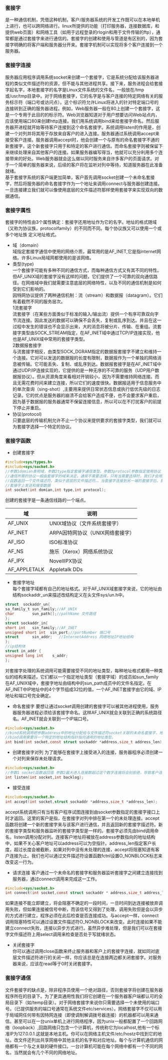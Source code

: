 ### 套接字
是一种通信机制，凭借这种机制，客户/服务器系统的开发工作既可以在本地单机上进行，也可以跨网络进行。linux所提供的功能（打印服务器，连接数据库，和提供web页面）和网络工具（如用于远程登录的rlogin和用于文件传输的ftp），通常都是通过套接字来进行通信的。套接字的创建和使用与管道是有区别的，因为套接字明确的将客户端和服务器分开来。套接字机制可以实现将多个客户连接到一个服务器。
### 套接字连接
服务器应用程序调用系统socket来创建一个套接字，它是系统分配给该服务器进程的类似文件描述符的资源，但不能与其他进程共享。接下来，服务进程会给套接字起名字，本地套接字的名字是Linux文件系统的文件名，一般放在/tmp或/usr/tmp目录中。对于网络套接字，它的名字是与客户连接的特定网络有关的服务标示符（端口号或访问点）。这个标识符允许Linux将进入的针对特定端口号的连接转到正确的服务器进程。例如，Web服务器一般在80上创建一个套接字，这是一个专用于此目的的标示符。Web浏览器知道对于用户想要访问Web站点内，应该使用端口80来创建http连接。我们用系统调用bind来给套接字命名。然后服务器开进程就开始等待客户连接到这个命名套接字。系统调用listen的作用是，创建一个对列并将其用于存放来自客户的进入连接。服务器通过系统调用accept来接受客户连接。服务器调用accept时，他会创建一个与原有的命名套接字不通的新套接字，这个新套接字只用于和特定的客户进行通信。而命名套接字则被保留下来继续处理来自其他客户的连接。如果服务器编写得当，他就可以充分利用多个连接带来的好处。Web服务器就会这么做以同时服务来自许多客户的页面请求。对于一个简单的服务器来说，后续的客户将在监听对列中等待，知道服务器在此准备就绪。  
基于套接字系统的客户端更加简单，客户首先调用socket创建一个未命名套接字，然后将服务器的命名套接字作为一个地址来调用connect与服务器创建连接。一旦连接建立我们就可以像使用底层的文件描述符那样使用套接字来实现双向的数据通信。  
### 套接字属性
套接字的特性由3个属性确定：套接字还用地址作为它的名字。地址的格式随域（又称为协议族，protocolfamily）的不同而不同。每个协议族又可以使用一个或多个地址族 定义地址格式。
- 域（domain）  
域指定套接字通信中使用的网络介质，最常用的是AF_INET,它是指internet网络。许多Linux局域网都使用的是该网络。
- 类型(type)  
一个套接字可能有多种不同的通信方式，而每种通信方式又有其不同的特性。但AF_UNIX域的套接字没有这样的问题，它们提供了一个可靠的双向通信路径。在网络域中我们就需要注意底层的网络特性，以及不同的通信机制是如何受到它们影响的。  
因特网协议提供了两种通信机制：流（stream）和数据报（datagram）。它们有着截然不同的服务层次。  
1流套接字  
流套接字（在某些方面类似于标准的输入/输出流）提供一个有序可靠双向字节流连接。因此发送的数据可以确保不会丢失，复制或乱序到达。并且在这一过程中发生的错误也不会显示出来，大的消息将被分片、传输、在重组。流套接字类型由SOCK_STREAM指定，在AF_INET域中通过TCP/IP连接实现，他也是AF_UNIX域中常用的套接字类型。  
2数据报套接字  
与流套接字相反，由类型SOCK_DGRAM指定的数据报套接字不建立和维持一个连接。它对可以发送的数据报的长度有限制，数据报作为一个单独的网络消息被传输。它可能丢失、复制、或乱序到达。数据报套接字是在AF_INET域中通过UDP/IP连接实现的，它提供的是一种无序的不可靠的服务（UDP用户数据报协议）。但从资源角度来看相对开销较小，因为不需要维持网络连接。而且无需花费时间来建立连接，所以它们的速度很快。数据报适用于信息服务中的单次查询（sing-shot）,主要用来提供日常状态信息或执行低优先级的日志记录。它的优点是服务器的崩溃不会给客户造成不便，也不会要求客户重启，因为基于数据报的服务器通常不保留连接信息，所以可以在不打扰客户的前提下停止并重启。 
- 协议(protocol)  
只要底层的传输机制允许不止一个协议来提供要求的套接字类型，我们就可以为套接字选择一个特定的协议。
### 套接字函数
* 创建套接字
```c
#include<sys/types.h>
#include<sys/socket.h>
//参数1domian表明域，参数2type指定套接字通信类型。参数3protocol参数指定使用协议
//通信所需的协议一般由套接字的域来决定，通常不需要选择，只有当需要选择时，我们才会用到protocol参数。改参数为0表示使用默认协议。
//函数返回一个文件描述符。类似于底层的文件描述符。。当套接字连接到另一端的套接字后。我们可以调用read和write函数。通过描述符在
//套接字上发送和接受数据
int socket(int domian,int type,int protocol);
```
创建的套接字是一条通信线路的一个端点。  

|域|说明|
|---|---|
|AF_UNIX|UNIX域协议（文件系统套接字）|
|AF_INET|ARPA因特网协议（UNIX网络套接字）|
|AF_ISO|ISO标准协议|
|AF_NS|施乐（Xerox）网络系统协议|
|AF_IPX|NovellIPX协议|
|AF_APPLETALK|Appletalk DDs|  
* 套接字地址  
每个套接字域都有自己的地址格式。对于AF_UNIX域套接字来说，它的地址由结构sockaddr_un来描述改结构定义在头文件sys/un.h中。
```c 
struct  sockaddr_un{
sa_family_t sun_family;//AF_UNIX
char        sun_path[];//pathName 文件路径
};
struct sockaddr_in{
short int   sin_family;//AF_INET
unsigned short int  sin_port;//portNumber 端口号 
struct      sin_addr;   //InternetAddress 网络地址IP地址结构 
};
//ip结构体
struct in_addr {
unsigned long int    s_addr;
};
```
对套接字处理的系统调用可能需要接受不同的地址类型，每种地址格式都用一种类似的结构来描述，它们都以一个指定地址类型（套接字域）的成员如sun_family在AF_UNIX域中，套接字地址由结构中的sun_path成员中的文件名指定。在AF_INET中IP地址中的4个字节组成32位的值，一个AF_INET套接字由它的域、IP地址和端口号完全确定。  
* 命名套接字
要想让通过socket调用创建的套接字可以被其他进程使用，服务器服务器进程必须给该套接字命名。这样AF_UNIX就会关联到正确的系统路径名。AF_INET就会关联到一个IP端口号。
```c
#include<sys/socket.h>
//bind系统调用把参数address中的地址分配给与文件描述符socket关联的未命名套接字，地址结构的长度由参数address_len传递。地址长度和格式取决于地址族。
//bind调用需要将一个特定的地址结构指针指向通用的地址类型。
int bind(int socket,const struct sockaddr *address,size_t address_len);
```  
* 创建套接字对列
为了能够在套接字上接受进入的连接，服务器程序必须创建一个对列来保存未处理请求。
```c
#include<sys/socket.h>
//参数1 socket函数返回值 参数2最大进入连接数超过这个数字连接将会别拒绝，导致客户连接请求失败
int listen(int socket,int backlog);
```
*  接受连接
```c
#include<sys/socket.h>
int accept(int socket,struct sockaddr *address,size_t *address_len);
```
accept系统调用只有当有客户程序试图连接到由socket参数指定的套接字接口上时才返回。这里的客户是指，在套接字对列中排在第一个的未处理连接。accept函数将创建一个新的套接字来与该客户进行通信，并且返回新的套接字描述符。新的套接字类型和服务器监听的套接字类型是一样的。套接字必须先由bind调用命名，listen调用分配对列。连接客户地址将被放在address参数指向的地址结构中，如果不关心客户地址可以address可以为空指针。address_len指定客户长度，超过长度会被截断，如果对列中没有未处理的连接，accept将阻塞知道有客户连接为止。我们也可以通过文件描述符设置函数fctnl设置O_NONBLOCK标志来改变这一行为。
* 请求连接
客户通过一个未命名的套接字和服务器监听套接字之间建立连接找到服务器，通过connect调用来完成这一工作。
```c
#include<sys/socket.h>
int connect(int socket,const struct sockaddr * address,size_t address_len)；
```
如果连接不能立即建立，将会阻塞不确定的一段时间，一旦时间到达连接被放弃调用失败，但如果连接被信号中断，而该信号又得到了处理，调用失败但是会以异步的方式进行建立，程序必须在此后检查是否连接成功。与accept一样，connect调用阻塞特性可以通过设置文件描述符O_NONBLOCK来改变。此时连接如果不能建立connect失败，连接以异步方式进行。虽然异步难处理，但是我们可以在套接字文件描述符上用select调用来检查是否处于写就绪状态。  
* 关闭套接字  
你可以通过调用close函数来终止服务器和客户上的套接字连接，就如同对底层文件描述符进行的关闭一样，你应该总是在连接两边都关闭套接字。对服务器来说，应该在read等于0时关闭套接字。  
### 套接字通信
文件套接字的缺点是，除非程序员使用一个绝对路径，否则套接字将创建在服务器程序所在的目录下。为了更具通用性我们将它创建在一个服务器客户端都认可的全局目录下（如/temp目录）。对于网络套接字来说你只需要选择一个未使用的端口号。（已提供服务的端口号通常在系统文件etc/services）。网络套接字不仅可以用于局域网任何带有因特网连接（即使调制解调拨号器连接）的机器都可以用来通信。甚至可以在一台unix单机上进行网络程序，因为unix一般都配置了一个回路网络（loopback）,回路网络只包含一个计算机，传统称它为localhost,他有一个标准IP为127.0.0.1.这就是本地主机。你可以在网络主机文件/etc/hostz中找到它的地址。改文件还列出共享网络中其他主机的名字和对应地址。每个与计算机通信的网络都有一个与之关联的硬件接口。一台计算机可能在每个网络中都有一个不同的网名，当然就会有几个不同的网络地址。
